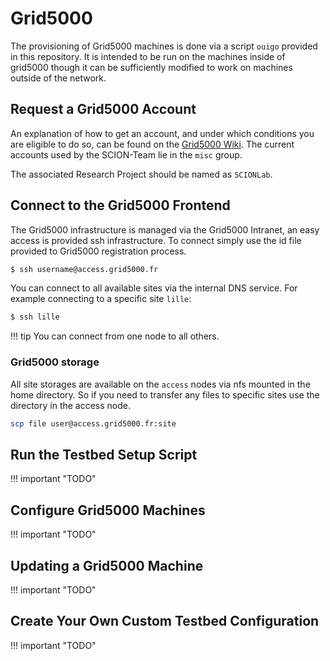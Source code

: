 # Grid5000

The provisioning of Grid5000 machines is done via a script `ouigo` provided in this repository.
It is intended to be run on the machines inside of grid5000  though it can be sufficiently modified to work on machines outside of the network.

## Request a Grid5000 Account

An explanation of how to get an account, and under which conditions you are eligible to do so, can be found on the [Grid5000 Wiki](https://www.grid5000.fr/w/Grid5000:Get_an_account).
The current accounts used by the SCION-Team lie in the `misc` group.

The associated Research Project should be named as `SCIONLab`.

## Connect to the Grid5000 Frontend

The Grid5000 infrastructure is managed via the Grid5000 Intranet, an easy access is provided ssh infrastructure.
To connect simply use the id file provided to Grid5000 registration process.

```bash
$ ssh username@access.grid5000.fr
```

You can connect to all available sites via the internal DNS service. For example connecting to a specific site `lille`:
```bash
$ ssh lille
```
!!! tip
    You can connect from one node to all others.

### Grid5000 storage

All site storages are available on the `access` nodes via nfs mounted in the home directory. So if you need to transfer any files to specific sites use the directory in the access node.

```bash
scp file user@access.grid5000.fr:site
```

## Run the Testbed Setup Script

!!! important "TODO"

## Configure Grid5000 Machines

!!! important "TODO"

## Updating a Grid5000 Machine

!!! important "TODO"

## Create Your Own Custom Testbed Configuration

!!! important "TODO"
